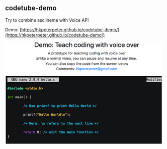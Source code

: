 ## codetube-demo

Try to combine asciinema with Voice API

Demo: [https://hkpeterpeter.github.io/codetube-demo/](https://hkpeterpeter.github.io/codetube-demo/)

![Screenshot](screenshot.png)
